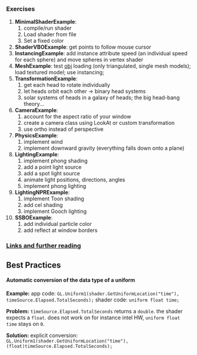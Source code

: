 ### Exercises
1. **MinimalShaderExample**: 
	1. compile/run shader
	1. Load shader from file
	1. Set a fixed color
1. **ShaderVBOExample**: get points to follow mouse cursor
1. **InstancingExample**: add instance attribute speed (an individual speed for each sphere) and move spheres in vertex shader
1. **MeshExample**: test [obj](http://www.scratchapixel.com/old/lessons/3d-advanced-lessons/obj-file-format/obj-file-format/) loading (only triangulated, single mesh models); load textured model; use instancing; 
1. **TransformationExample**: 
    1. get each head to rotate individually
    1. let heads orbit each other -> binary head systems
    1. solar systems of heads in a galaxy of heads; the big head-bang theory...
1. **CameraExample**: 
    1. account for the aspect ratio of your window
    1. create a camera class using LookAt or custom transformation
    1. use ortho instead of perspective
1. **PhysicsExample**:
    1. implement wind
    1. implement downward gravity (everything falls down onto a plane)
1. **LightingExample**:
    1. implement phong shading
    1. add a point light source
    1. add a spot light source
    1. animate light positions, directions, angles
    1. implement phong lighting
1. **LightingNPRExample**:
    1. implement Toon shading
    1. add cel shading
    1. implement Gooch lighting
1. **SSBOExample**:
	1. add individual particle color
	1. add reflect at window borders


### [Links and further reading](https://github.com/danielscherzer/Framework/blob/master/readme.md)


## Best Practices
#### Automatic conversion of the data type of a uniform
**Example:**
app code: `GL.Uniform1(shader.GetUniformLocation("time"), timeSource.Elapsed.TotalSeconds);`
shader code: `uniform float time;`

**Problem:** `timeSource.Elapsed.TotalSeconds` returns a `double`. the shader expects a `float`. 
does not work on for instance intel HW, `uniform float time` stays on `0`.

**Solution:** explicit conversion: `GL.Uniform1(shader.GetUniformLocation("time"), (float)timeSource.Elapsed.TotalSeconds);`

